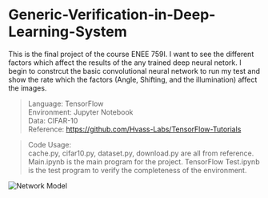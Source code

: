 # Generic-Verification-in-Deep-Learning-System

This is the final project of the course ENEE 759I. I want to see the different factors which affect the results of the any trained deep neural netork. I begin to constrcut the basic convolutional neural network to run my test and show the rate which the factors (Angle, Shifting, and the illumination) affect the images.
> Language: TensorFlow  
> Environment: Jupyter Notebook  
> Data: CIFAR-10  
> Reference: https://github.com/Hvass-Labs/TensorFlow-Tutorials 

> Code Usage:  
cache.py, cifar10.py, dataset.py, download.py are all from reference.  
Main.ipynb is the main program for the project.
TensorFlow Test.ipynb is the test program to verify the completeness of the environment.  

![Network Model](C:\Users\Lenovo\Desktop\123.png)


